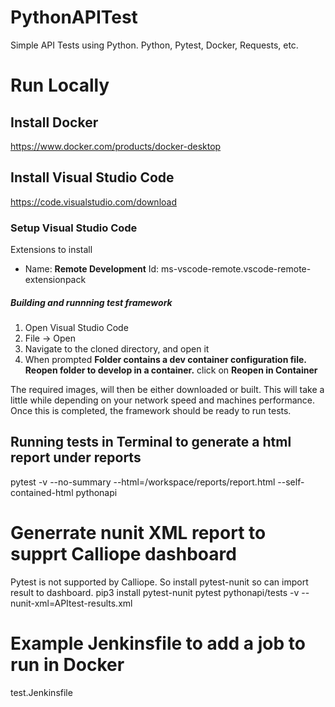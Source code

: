 # PythonAPITest
 Simple API Tests using Python. Python, Pytest, Docker, Requests, etc. 

# Run Locally
## Install Docker
https://www.docker.com/products/docker-desktop
## Install Visual Studio Code
https://code.visualstudio.com/download
### Setup Visual Studio Code
Extensions to install
- Name: **Remote Development**
    Id: ms-vscode-remote.vscode-remote-extensionpack
##### Building and runnning test framework
1. Open Visual Studio Code
2. File -> Open
3. Navigate to the cloned directory, and open it
4. When prompted **Folder contains a dev container configuration file. Reopen folder to develop in a container.** click on **Reopen in Container**

The required images, will then be either downloaded or built.  This will take a little while depending on your network speed and machines performance.  
Once this is completed, the framework should be ready to run tests.  

## Running tests in Terminal to generate a html report under reports
pytest -v --no-summary --html=/workspace/reports/report.html --self-contained-html pythonapi

# Generrate nunit XML report to supprt Calliope dashboard
Pytest is not supported by Calliope. So install pytest-nunit so can import result to dashboard.
pip3 install pytest-nunit
pytest pythonapi/tests -v --nunit-xml=APItest-results.xml

# Example Jenkinsfile to add a job to run in Docker
test.Jenkinsfile